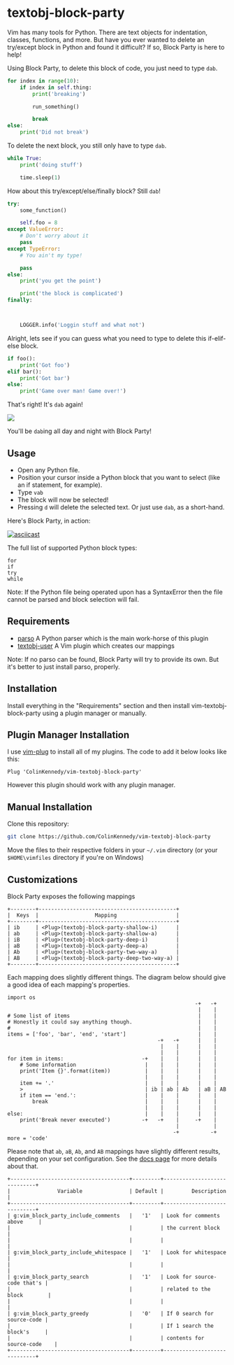 textobj-block-party
===================

Vim has many tools for Python. There are text objects for indentation, classes,
functions, and more. But have you ever wanted to delete an try/except block in
Python and found it difficult? If so, Block Party is here to help!

Using Block Party, to delete this block of code, you just need to type `dab`.


```python
for index in range(10):
    if index in self.thing:
        print('breaking')

        run_something()

        break
else:
    print('Did not break')
```

To delete the next block, you still only have to type `dab`.


```python
while True:
    print('doing stuff')

    time.sleep(1)
```

How about this try/except/else/finally block? Still `dab`!


```python
try:
    some_function()

    self.foo = 8
except ValueError:
    # Don't worry about it
    pass
except TypeError:
    # You ain't my type!

    pass
else:
    print('you get the point')

    print('the block is complicated')
finally:



    LOGGER.info('Loggin stuff and what not')
```

Alright, lets see if you can guess what you need to type to delete
this if-elif-else block.

```python
if foo():
    print('Got foo')
elif bar():
    print('Got bar')
else:
    print('Game over man! Game over!')
```

That's right! It's `dab` again!

![](http://pithytees.com/wp-content/uploads/2017/03/mmj-dab-bad-weed-wear-that-design.jpg)

You'll be `dab`ing all day and night with Block Party!


Usage
-----

- Open any Python file.
- Position your cursor inside a Python block that you want to select (like an
  if statement, for example).
- Type `vab`
- The block will now be selected!
- Pressing `d` will delete the selected text. Or just use `dab`, as a short-hand.

Here's Block Party, in action:

[![asciicast](https://asciinema.org/a/206550.png)](https://asciinema.org/a/206550)

The full list of supported Python block types:

    for
    if
    try
    while

Note: If the Python file being operated upon has a SyntaxError then the file
cannot be parsed and block selection will fail.


Requirements
------------

* [parso][1] A Python parser which is the main work-horse of this plugin
* [textobj-user][2] A Vim plugin which creates our mappings

[1]: https://pypi.org/project/parso
[2]: https://github.com/kana/vim-textobj-user

Note:
    If no parso can be found, Block Party will try to provide its own. But
    it's better to just install parso, properly.


Installation
------------

Install everything in the "Requirements" section and then install
vim-textobj-block-party using a plugin manager or manually.


Plugin Manager Installation
---------------------------

I use [vim-plug](https://github.com/junegunn/vim-plug) to install
all of my plugins. The code to add it below looks like this:

```vim
Plug 'ColinKennedy/vim-textobj-block-party'
```

However this plugin should work with any plugin manager.


Manual Installation
-------------------

Clone this repository:

```bash
git clone https://github.com/ColinKennedy/vim-textobj-block-party
```

Move the files to their respective folders in your `~/.vim` directory
(or your `$HOME\vimfiles` directory if you're on Windows)


Customizations
--------------

Block Party exposes the following mappings

    +--------+--------------------------------------------+
    |  Keys  |                  Mapping                   |
    +--------+--------------------------------------------+
    | ib     | <Plug>(textobj-block-party-shallow-i)      |
    | ab     | <Plug>(textobj-block-party-shallow-a)      |
    | iB     | <Plug>(textobj-block-party-deep-i)         |
    | aB     | <Plug>(textobj-block-party-deep-a)         |
    | Ab     | <Plug>(textobj-block-party-two-way-a)      |
    | AB     | <Plug>(textobj-block-party-deep-two-way-a) |
    +--------+--------------------------------------------+

Each mapping does slightly different things. The diagram below should give a
good idea of each mapping's properties.

    import os
                                                                -+   -+
                                                                 |    |
    # Some list of items                                         |    |
    # Honestly it could say anything though.                     |    |
    #                                                            |    |
    items = ['foo', 'bar', 'end', 'start']                       |    |
                                                    -+   -+      |    |
                                                     |    |      |    |
                                                     |    |      |    |
    for item in items:                         -+    |    |      |    |
        # Some information                      |    |    |      |    |
        print('Item {}'.format(item))           |    |    |      |    |
                                                |    |    |      |    |
        item += '.'                             |    |    |      |    |
        >                                       | ib | ab | Ab   | aB | AB
        if item == 'end.':                      |    |    |      |    |
            break                               |    |    |      |    |
                                                |    |    |      |    |
    else:                                       |    |    |      |    |
        print('Break never executed')          -+   -+    |     -+    |
                                                          |           |
                                                         -+          -+
    more = 'code'


Please note that `ab`, `aB`, `Ab`, and `AB` mappings have slightly different
results, depending on your set configuration. See the
[docs page](/doc/textobj-block-party.txt) for more details about that.

    +--------------------------------------+---------+-----------------------------+
    |               Variable               | Default |         Description         |
    +--------------------------------------+---------+-----------------------------+
    | g:vim_block_party_include_comments   |   '1'   | Look for comments above     |
    |                                      |         | the current block           |
    |                                      |         |                             |
    | g:vim_block_party_include_whitespace |   '1'   | Look for whitespace         |
    |                                      |         |                             |
    | g:vim_block_party_search             |   '1'   | Look for source-code that's |
    |                                      |         | related to the block        |
    |                                      |         |                             |
    | g:vim_block_party_greedy             |   '0'   | If 0 search for source-code |
    |                                      |         | If 1 search the block's     |
    |                                      |         | contents for source-code    |
    +--------------------------------------+---------+-----------------------------+
